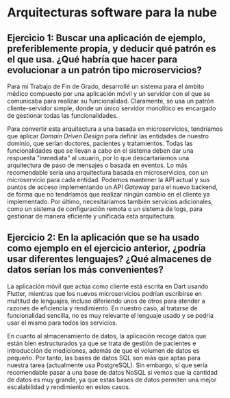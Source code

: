 # Arquitecturas software para la nube

## Ejercicio 1: Buscar una aplicación de ejemplo, preferiblemente propia, y deducir qué patrón es el que usa. ¿Qué habría que hacer para evolucionar a un patrón tipo microservicios?

Para mi Trabajo de Fin de Grado, desarrollé un sistema para el ámbito médico compuesto por una aplicación móvil y un servidor con el que se comunicaba para realizar su funcionalidad. Claramente, se usa un patrón cliente-servidor simple, donde un único servidor monolítico es encargado de gestionar todas las funcionalidades.

Para convertir esta arquitectura a una basada en microservicios, tendríamos que aplicar *Domain Driven Design* para definir las entidades de nuestro dominio, que serían doctores, pacientes y tratamientos. Todas las funcionalidades que se llevan a cabo en el sistema deben dar una respuesta "inmediata" al usuario, por lo que descartaríamos una arquitectura de paso de mensajes o basada en eventos. Lo más recomendable sería una arquitectura basada en microservicios, con un microservicio para cada entidad. Podemos mantener la API actual y sus puntos de acceso implementando un API *Gateway* para el nuevo backend, de forma que no tendríamos que realizar ningún cambio en el cliente ya implementado. Por último, necesitaríamos también servicios adicionales, como un sistema de configuración remota o un sistema de logs, para gestionar de manera eficiente y unificada esta arquitectura.

## Ejercicio 2: En la aplicación que se ha usado como ejemplo en el ejercicio anterior, ¿podría usar diferentes lenguajes? ¿Qué almacenes de datos serían los más convenientes?

La aplicación móvil que actúa como cliente está escrita en Dart usando Flutter, mientras que los nuevos microservicios podrían escribirse en multitud de lenguajes, incluso diferiendo unos de otros para atender a razones de eficiencia y rendimiento. En nuestro caso, al tratarse de funcionalidad sencilla, no es muy relevante el lenguaje usado y se podría usar el mismo para todos los servicios.

En cuanto al almacenamiento de datos, la aplicación recoge datos que están bien estructurados ya que se trata de gestión de pacientes e introducción de mediciones, además de que el volumen de datos es pequeño. Por tanto, las bases de datos SQL son más que aptas para nuestra tarea (actualmente usa PostgreSQL). Sin embargo, sí que sería recomendable pasar a una base de datos NoSQL si vemos que la cantidad de datos es muy grande, ya que estas bases de datos permiten una mejor escalabilidad y rendimiento en estos casos.
